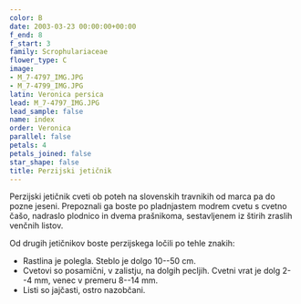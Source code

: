 ```yaml
---
color: B
date: 2003-03-23 00:00:00+00:00
f_end: 8
f_start: 3
family: Scrophulariaceae
flower_type: C
image:
- M_7-4797_IMG.JPG
- M_7-4799_IMG.JPG
latin: Veronica persica
lead: M_7-4797_IMG.JPG
lead_sample: false
name: index
order: Veronica
parallel: false
petals: 4
petals_joined: false
star_shape: false
title: Perzijski jetičnik
---
```

Perzijski jetičnik cveti ob poteh na slovenskih travnikih od marca pa do pozne jeseni. Prepoznali ga boste po pladnjastem modrem cvetu s cvetno čašo, nadraslo plodnico in dvema prašnikoma, sestavljenem iz štirih zraslih venčnih listov.

Od drugih jetičnikov boste perzijskega ločili po tehle znakih:

-   Rastlina je polegla. Steblo je dolgo 10--50 cm.
-   Cvetovi so posamični, v zalistju, na dolgih pecljih. Cvetni vrat je dolg 2--4 mm, venec v premeru 8--14 mm.
-   Listi so jajčasti, ostro nazobčani.
